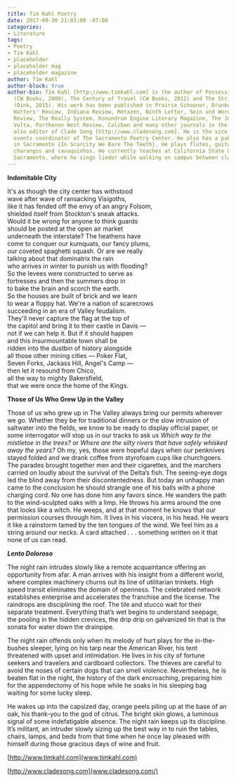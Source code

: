 ```yaml
---
title: Tim Kahl Poetry
date: 2017-09-30 21:03:00 -07:00
categories:
- Literature
tags:
- Poetry
- Tim Kahl
- placeholder
- placeholder mag
- placeholder magazine
author: Tim Kahl
author-block: true
author-bio: Tim Kahl [http://www.timkahl.com] is the author of Possessing Yourself
  (CW Books, 2009), The Century of Travel (CW Books, 2012) and The String of Islands
  (Dink, 2015). His work has been published in Prairie Schooner, Drunken Boat, Mad
  Hatters' Review, Indiana Review, Metazen, Ninth Letter, Sein und Werden, Notre Dame
  Review, The Really System, Konundrum Engine Literary Magazine, The Journal, The
  Volta, Parthenon West Review, Caliban and many other journals in the U.S. He is
  also editor of Clade Song [http://www.cladesong.com]. He is the vice president and
  events coordinator of The Sacramento Poetry Center. He also has a public installation
  in Sacramento {In Scarcity We Bare The Teeth}. He plays flutes, guitars, ukuleles,
  charangos and cavaquinhos. He currently teaches at California State University,
  Sacramento, where he sings lieder while walking on campus between classes.
---
```


**Indomitable City**

It's as though the city center has withstood<br>
wave after wave of ransacking Visigoths,<br>
like it has fended off the envy of an angry Folsom,<br>
shielded itself from Stockton's sneak attacks.<br>
Would it be wrong for anyone to think guards<br>
should be posted at the open air market<br>
underneath the interstate? The heathens have<br>
come to conquer our kumquats, our fancy plums,<br>
our coveted spaghetti squash. Or are we really<br>
talking about that dominatrix the rain<br>
who arrives in winter to punish us with flooding?<br>
So the levees were constructed to serve as<br>
fortresses and then the summers drop in<br>
to bake the brain and scorch the earth.<br>
So the houses are built of brick and we learn<br>
to wear a floppy hat. We're a nation of scarecrows<br>
succeeding in an era of Valley feudalism.<br>
They'll never capture the flag at the top of<br>
the capitol and bring it to their castle in Davis —<br>
not if we can help it. But if it should happen<br>
and this insurmountable town shall be<br>
ridden into the dustbin of history alongside<br>
all those other mining cities — Poker Flat,<br>
Seven Forks, Jackass Hill, Angel's Camp —<br>
then let it resound from Chico,<br>
all the way to mighty Bakersfield,<br>
that we were once the home of the Kings.<br>

**Those of Us Who Grew Up in the Valley**

Those of us who grew up in The Valley always bring our permits wherever we go. Whether they be for traditional dinners or the slow intrusion of saltwater into the fields, we know to be ready to display official paper, or some interrogator will stop us in our tracks to ask us *Which way to the mistletoe in the trees?* or *Where are the silty rivers that have safely whisked away the years?* Oh my, yes, those were hopeful days when our penknives stayed folded and we drank coffee from styrofoam cups like churchgoers. The parades brought together men and their cigarettes, and the marchers carried on loudly about the survival of the Delta’s fish. The seeing-eye dogs led the blind away from their discontentedness. But today an unhappy man came to the conclusion he should strangle one of his balls with a phone charging cord. No one has done him any favors since. He wanders the path to the wind-sculpted oaks with a limp. He throws his arms around the one that looks like a witch. He weeps, and at that moment he knows that our permission courses through him. It lives in his viscera, in his head. He wears it like a rainstorm tamed by the ten tongues of the wind. We feel him as a string around our necks. A card attached . . . something written on it that none of us can read.

***Lento Doloroso***

The night rain intrudes slowly
like a remote acquaintance offering
an opportunity from afar. A man arrives
with his insight from a different world,
where complex machinery churns out
its line of utilitarian trinkets.
High speed transit eliminates 
the domain of openness. The celebrated
network establishes enterprise and
accelerates the franchise and the license.
The raindrops are disciplining the roof.
The tile and stucco wait for their
separate treatment. Everything that’s wet
begins to understand seepage,
the pooling in the hidden crevices,
the drip drip on galvanized tin
that is the sonata for water
down the drainpipe.

The night rain offends only when
its melody of hurt plays for
the in-the-bushes sleeper, lying on 
his tarp near the American River, his tent
threatened with upset and intimidation.
He lives in his city of fortune seekers
and travelers and cardboard collectors.
The thieves are careful to avoid the noses
of certain dogs that can smell violence.
Nevertheless, he is beaten flat in the night,
the history of the dark encroaching,
preparing him for the appendectomy of
his hope while he soaks in his sleeping bag
waiting for some lucky sleep.

He wakes up into the capsized day, 
orange peels piling up at the base of an oak, 
his thank-you to the god of citrus. 
The bright skin glows, a luminous  
signal of some indefatigable absence.
The night rain keeps up its discipline.
It’s militant, an intruder slowly sizing up 
the best way in to ruin the tables, chairs,
lamps, and beds from that time when 
he once lay pleased with himself during
those gracious days of wine and fruit.

[http://www.timkahl.com](www.timkahl.com)

[http://www.cladesong.com](www.cladesong.com/)